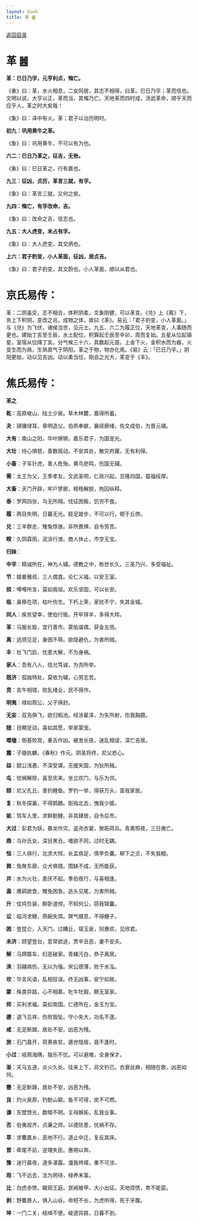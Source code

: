 ```yaml
---
layout: book
title: 革 ䷰
---
```


[返回目录](./)

# 革 ䷰

**革：巳日乃孚，元亨利贞，悔亡。**

《彖》曰：革，水火相息，二女同居，其志不相得，曰革。巳日乃孚；革而信也。文明以说，大亨以正，革而当，其悔乃亡。天地革而四时成，汤武革命，顺乎天而应乎人，革之时大矣哉！

《象》曰：泽中有火，革；君子以治历明时。

**初九：巩用黄牛之革。**

《象》曰：巩用黄牛，不可以有为也。

**六二：巳日乃革之，征吉，无咎。**

《象》曰：巳日革之，行有嘉也。

**九三：征凶，贞厉，革言三就，有孚。**

《象》曰：革言三就，又何之矣。

**九四：悔亡，有孚改命，吉。**

《象》曰：改命之吉，信志也。

**九五：大人虎变，未占有孚。**

《象》曰：大人虎变，其文炳也。

**上六：君子豹变，小人革面，征凶，居贞吉。**

《象》曰：君子豹变，其文蔚也。小人革面，顺以从君也。

# 京氏易传：

革：二阴虽交，志不相合，体积阴柔，爻象刚健，可以革变。《兑》上《离》下，务上下积阴，变改之兆，成物之体，故曰《革》。易云：「君子豹变，小人革面。」与《兑》为飞伏，诸侯当世，见元士。九五、六二为履正位，天地革变，人事随而更也。建始丁亥至壬辰，水土配位，积算起壬辰至辛卯，周而复始。五星从位起镇星，室宿从位降丁亥。分气候三十六，其数起元首。上金下火，金积水而为器，火变生而为熟，生熟禀气于阴阳，革之于物，物亦化焉。《易》云：「巳日乃孚。」阴阳更始，动以见吉凶。动以柔当位，刚会之光大，革变于《丰》。


# 焦氏易传：

**革之**

**乾**：高原峻山，陆土少泉。草木林麓，嘉得所蓄。

**夬**：骐骥绿耳，章明造父。伯夙奉献，襄续厥绪，佐文成伯，为晋元辅。

**大有**：南山之阳，华叶锵锵。嘉乐君子，为国宠光。

**大壮**：持心惧怒，善数摇动。不安其处，散灾府藏，无有利得。

**小畜**：子车针虎，善人危殆。黄鸟悲鸣，伤国无辅。

**需**：太王为父，王季孝友。文武圣明，仁政兴起。旦隆四国，载福绥厚。

**大畜**：天门开辟，牢户寥廓，桎梏解脱，拘囚纵释。

**泰**：罗网四张，鸟无所翔。伐征困极，饥穷不食。

**履**：两目失明，日暮无光。胫足跛步，不可以行，顿于丘傍。

**兑**：三羊群走，雉兔惊骇。非所畏惧，自令劳苦。

**睽**：久阴霖雨，泥涂行潦。商人休止，市空无宝。

**归妹**：

**中孚**：精诚所在，神为人辅。德教之中，弥世长久。三圣乃兴，多受福祉。

**节**：姬姜雅叔，三人偶食。论仁义福，以安王室。

**损**：噂噂所言，莫如我垣。欢乐坚固，可以长安。

**临**：鼻移在项，枯叶伤生。下朽上荣，家扰不宁，失其金城。

**同人**：疾贫望幸，使伯行贩。开牢择羊，多得大䍧。

**革**：马服长股，宜行善市。蒙佑谐偶，获金五倍。

**离**：逃颈见足，身困不辱。欲隐避仇，为害所贼。

**丰**：杜飞门启，忧患大解，不为身祸。

**家人**：吾有八人，信允笃诚，为尧所举。

**既济**：孤独特处，莫依为辅，心劳志苦。

**贲**：亥午相错，败乱绪业，民不得作。

**明夷**：禄如周公，父子俱封。

**无妄**：双凫俱飞，欲归稻池。经涉雚泽，为矢所射，伤我胸臆。

**随**：目瞤足动，喜如其愿，举家蒙宠。

**噬嗑**：倒基败宫，重舌作凶。被发长夜，迷乱相误，深亡吉居。

**震**：子锄执麟，《春秋》作元。阴圣将终，尼父悲心。

**益**：懿公浅愚，不深受谋。无援失国，为狄所贼。

**屯**：忧祸解除，喜至庆来。坐立欢门，与乐为邻。

**颐**：尼父孔丘，善钓鲤鱼。罗钓一举，得获万头，富我家居。

**复**：秋冬探巢，不得鹊鶵。衘指北去，愧我少姬。

**姤**：驾车入里，求鲜鲂鲤。非其肆居，自令后市。

**大过**：彭君为妖，暴龙作灾。盗尧衣裳，聚跖荷兵。青禽照夜，三日夷亡。

**鼎**：乌孙氏女，深目黑丑。嗜欲不同，过时无耦。

**恒**：三人俱行，北求大䍧。长孟病足，倩李负囊。柳下之贞，不失我粮。

**巽**：兔聚东廊，众犬俱猎。围缺不成，无所能获。

**井**：水为火壮，患厌不起。季伯夜行，与喜相逢。

**蛊**：鹰鹞欲食，雉兔困急。逃头见尾，为害所贼。

**升**：仗鸠负装，醉卧道傍。不知何公，窃我锦囊。

**讼**：临河求鲤，燕婉失饵。屏气摄息，不得鲤子。

**困**：登昆仑，入天门，过糟丘，宿玉泉，同惠欢，见欣君。

**未济**：顾望登台，意常欲逃，贾辛丑恶，妻不安夫。

**解**：马蹄踬车，妇恶破家。青蝇污白，恭子离居。

**涣**：羽翮病伤，无以为强。宋公德薄，败于水泓。

**坎**：华言风语，乱相狂误。终无凶事，安宁如故。

**蒙**：殊类异路，心不相慕。牝牛牡猳，鳏无室家。

**师**：买利求福，莫如南国。仁德所在，金玉为宝。

**遯**：退飞见祥，伤败毁坠。守小失大，功名不遂。

**咸**：无足断跟，居处不安。凶恶为残。

**旅**：石门晨开，荷蒉疾贫。遁世隐居，竟不逢时。

**小过**：岐周海隅，独乐不忧。可以避难，全身保才。

**渐**：天马五道，炎火久处。往来上下，非文钓已。衣衰丝麻，相随在歌，凶恶如何。

**蹇**：无足断跟，居处不安，凶恶为残。

**艮**：灼火泉原，钓鲂山巅。鱼不可得，炭不可燃。

**谦**：东壁馀光，数暗不明。主母嫉妬，乱我业事。

**否**：伯夷叔齐，贞廉之师。以德防患，忧祸不存。

**萃**：求麞嘉乡，恶地不行。道止中迁，复反其床。

**晋**：牵尾不前，逆理失臣。惠朔以奔。

**豫**：迷行晨夜，道多湛露。瀸我袴襦，重不可涉。

**观**：飞不远去，法为罔待，禄养未富。

**比**：白虎赤愤，闚观王庭。宫阙被甲，大小出征。天地烦愦，育不能婴。

**剥**：野麋畏人，俱入山谷。命短不长，为虎所得，死于牙腹。

**坤**：一门二关，结缉不便。峻道异路，日暮不到。



